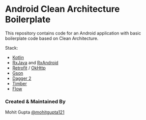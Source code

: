 # Android Clean Architecture Boilerplate

This repository contains code for an Android application with basic boilerplate code based on Clean Architecture.

Stack:
- [Kotlin](https://kotlinlang.org/)
- [RxJava](https://github.com/ReactiveX/RxJava) and [RxAndroid](https://github.com/ReactiveX/RxAndroid)
- [Retrofit](http://square.github.io/retrofit/) / [OkHttp](http://square.github.io/okhttp/)
- [Gson](https://github.com/google/gson)
- [Dagger 2](http://google.github.io/dagger/)
- [Timber](https://github.com/JakeWharton/timber)
- [Flow](https://developer.android.com/kotlin/flow)

### Created & Maintained By
Mohit Gupta [@mohitgupta121](https://github.com/mohitgupta121)
